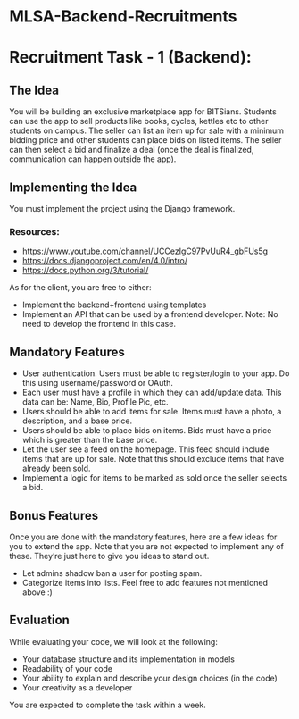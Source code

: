 # MLSA-Backend-Recruitments

# Recruitment Task - 1 (Backend): 

## The Idea
You will be building an exclusive marketplace app for BITSians. Students can use the app to sell products like books, cycles, kettles etc to other students on campus. The seller can list an item up for sale with a minimum bidding price and other students can place bids on listed items. The seller can then select a bid and finalize a deal (once the deal is finalized, communication can happen outside the app).

## Implementing the Idea
You must implement the project using the Django framework.
### Resources:
* https://www.youtube.com/channel/UCCezIgC97PvUuR4_gbFUs5g
* https://docs.djangoproject.com/en/4.0/intro/
* https://docs.python.org/3/tutorial/

As for the client, you are free to either:
* Implement the backend+frontend using templates
* Implement an API that can be used by a frontend developer. Note: No need to develop the frontend in this case.

## Mandatory Features
* User authentication. Users must be able to register/login to your app. Do this using username/password or OAuth.
* Each user must have a profile in which they can add/update data. This data can be: Name, Bio, Profile Pic, etc.
* Users should be able to add items for sale. Items must have a photo, a description, and a base price.
* Users should be able to place bids on items. Bids must have a price which is greater than the base price.
* Let the user see a feed on the homepage. This feed should include items that are up for sale. Note that this should exclude items that have already been sold.
* Implement a logic for items to be marked as sold once the seller selects a bid.

## Bonus Features
Once you are done with the mandatory features, here are a few ideas for you to extend the app. Note that you are not expected to implement any of these. They’re just here to give you ideas to stand out.

* Let admins shadow ban a user for posting spam.
* Categorize items into lists.
Feel free to add features not mentioned above :)

## Evaluation
While evaluating your code, we will look at the following:

* Your database structure and its implementation in models
* Readability of your code
* Your ability to explain and describe your design choices (in the code)
* Your creativity as a developer

You are expected to complete the task within a week.


